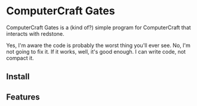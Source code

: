 # ComputerCraft Gates
ComputerCraft Gates is a (kind of?) simple program for ComputerCraft that interacts with redstone.

Yes, I'm aware the code is probably the worst thing you'll ever see.
No, I'm not going to fix it. If it works, well, it's good enough. I can write code, not compact it.

## Install


## Features
